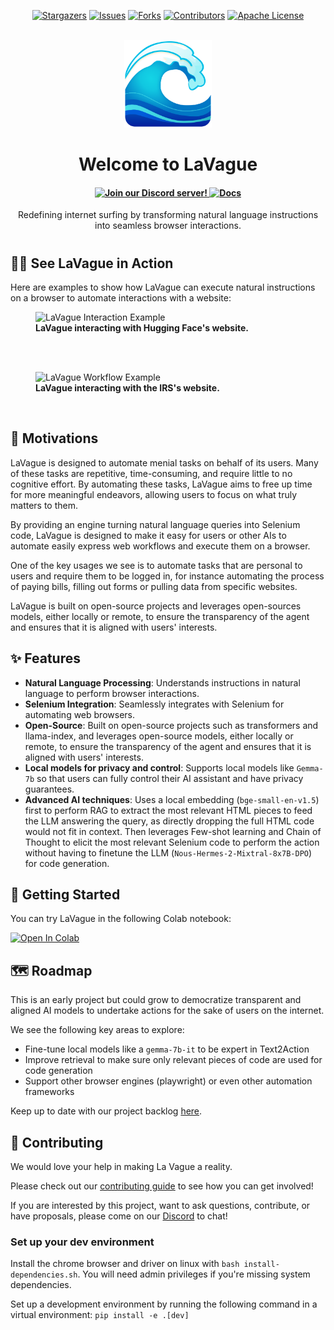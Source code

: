 <p align="center">
  <a href="https://github.com/lavague-ai/LaVague/stargazers"><img src="https://img.shields.io/github/stars/lavague-ai/LaVague.svg?style=for-the-badge" alt="Stargazers"></a>
  <a href="https://github.com/lavague-ai/LaVague/issues"><img src="https://img.shields.io/github/issues/lavague-ai/LaVague.svg?style=for-the-badge" alt="Issues"></a>
  <a href="https://github.com/lavague-ai/LaVague/network/members"><img src="https://img.shields.io/github/forks/lavague-ai/LaVague.svg?style=for-the-badge" alt="Forks"></a>
  <a href="https://github.com/lavague-ai/LaVague/graphs/contributors"><img src="https://img.shields.io/github/contributors/lavague-ai/LaVague.svg?style=for-the-badge" alt="Contributors"></a>
  <a href="https://github.com/lavague-ai/LaVague/blob/master/LICENSE.md"><img src="https://img.shields.io/github/license/lavague-ai/LaVague.svg?style=for-the-badge" alt="Apache License"></a>
</p>
</br>

<div align="center">
  <img src="static/logo.png" width=140px: alt="LaVague Logo">
  <h1>Welcome to LaVague</h1>

<h4 align="center">
 <a href="https://discord.gg/SDxn9KpqX9" target="_blank">
    <img src="https://img.shields.io/badge/discord-000000?style=for-the-badge&colorB=555" alt="Join our Discord server!">
  </a>
  <a href="https://docs.lavague.ai/en/latest/"><img src="https://img.shields.io/badge/docs-000000?style=for-the-badge&colorB=07f" alt="Docs"></a>
</h4>
  <p>Redefining internet surfing by transforming natural language instructions into seamless browser interactions.</p>
<h1></h1>
</div>

## 🏄‍♀️ See LaVague in Action

Here are examples to show how LaVague can execute natural instructions on a browser to automate interactions with a website:

<div>
  <figure>
    <img src="static/hf_lavague.gif" alt="LaVague Interaction Example" style="margin-right: 20px;">
    <figcaption><b>LaVague interacting with Hugging Face's website.</b></figcaption>
  </figure>
  <br><br>
</div>


<div>
  <figure>
    <img src="static/irs_lavague.gif" alt="LaVague Workflow Example">
    <figcaption><b>LaVague interacting with the IRS's website.</b></figcaption>
  </figure>
  <br>
</div>

## 🎯 Motivations

LaVague is designed to automate menial tasks on behalf of its users. Many of these tasks are repetitive, time-consuming, and require little to no cognitive effort. By automating these tasks, LaVague aims to free up time for more meaningful endeavors, allowing users to focus on what truly matters to them.

By providing an engine turning natural language queries into Selenium code, LaVague is designed to make it easy for users or other AIs to automate easily express web workflows and execute them on a browser.

One of the key usages we see is to automate tasks that are personal to users and require them to be logged in, for instance automating the process of paying bills, filling out forms or pulling data from specific websites. 

LaVague is built on open-source projects and leverages open-sources models, either locally or remote, to ensure the transparency of the agent and ensures that it is aligned with users' interests.

## ✨ Features

- **Natural Language Processing**: Understands instructions in natural language to perform browser interactions.
- **Selenium Integration**: Seamlessly integrates with Selenium for automating web browsers.
- **Open-Source**: Built on open-source projects such as transformers and llama-index, and leverages open-source models, either locally or remote, to ensure the transparency of the agent and ensures that it is aligned with users' interests.
- **Local models for privacy and control**: Supports local models like ``Gemma-7b`` so that users can fully control their AI assistant and have privacy guarantees.
- **Advanced AI techniques**: Uses a local embedding (``bge-small-en-v1.5``) first to perform RAG to extract the most relevant HTML pieces to feed the LLM answering the query, as directly dropping the full HTML code would not fit in context. Then leverages Few-shot learning and Chain of Thought to elicit the most relevant Selenium code to perform the action without having to finetune the LLM (``Nous-Hermes-2-Mixtral-8x7B-DPO``) for code generation.

## 🚀 Getting Started

You can try LaVague in the following Colab notebook:

[![Open In Colab](https://colab.research.google.com/assets/colab-badge.svg)](https://colab.research.google.com/github/lavague-ai/LaVague/blob/main/examples/gradio-demo.ipynb)

## 🗺️ Roadmap

This is an early project but could grow to democratize transparent and aligned AI models to undertake actions for the sake of users on the internet.

We see the following key areas to explore:
- Fine-tune local models like a ``gemma-7b-it`` to be expert in Text2Action 
- Improve retrieval to make sure only relevant pieces of code are used for code generation
- Support other browser engines (playwright) or even other automation frameworks

Keep up to date with our project backlog [here](https://github.com/orgs/lavague-ai/projects/1/views/2).

## 🙋 Contributing

We would love your help in making La Vague a reality. 

Please check out our [contributing guide](./contributing.md) to see how you can get involved!

If you are interested by this project, want to ask questions, contribute, or have proposals, please come on our [Discord](https://discord.gg/SDxn9KpqX9) to chat!

### Set up your dev environment

Install the chrome browser and driver on linux with ```bash install-dependencies.sh```. You will need admin privileges if you're missing system dependencies.

Set up a development environment by running the following command in a virtual environment: ```pip install -e .[dev]```
